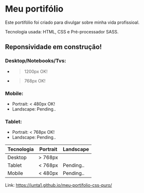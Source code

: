 # Meu portifólio
Este portifólio foi criado para divulgar sobre minha vida profissioal.

Tecnologia usada: HTML, CSS e Pré-processador SASS.

## Reponsividade em construção!
### Desktop/Notebooks/Tvs: 
* > 1200px OK!
* > 768px OK!
### Mobile: 
* Portrait: < 480px OK!
* Landscape: Pending..
### Tablet:
* Portrait: < 768px OK!
* Landscape: Pending..


Tecnologia | Portrait | Landscape
-----------| -------- | ---------
Desktop | > 768px |
Tablet | < 768px | Pending..
Mobile | < 480px | Pending..


Link: https://junta1.github.io/meu-portifolio-css-puro/
